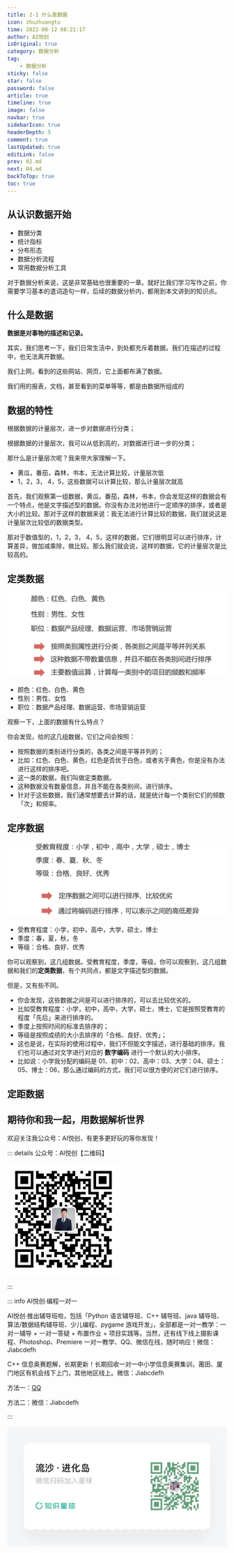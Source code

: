 ```yaml
---
title: 2-1 什么是数据
icon: zhuzhuangtu
time: 2022-08-12 08:21:17
author: AI悦创
isOriginal: true
category: 数据分析
tag:
    - 数据分析
sticky: false
star: false
password: false
article: true
timeline: true
image: false
navbar: true
sidebarIcon: true
headerDepth: 5
comment: true
lastUpdated: true
editLink: false
prev: 02.md
next: 04.md
backToTop: true
toc: true
---
```


## 从认识数据开始

- 数据分类
- 统计指标
- 分布形态
- 数据分析流程
- 常用数据分析工具

对于数据分析来说，这是非常基础也很重要的一章。就好比我们学习写作之前，你需要学习基本的遣词造句一样，后续的数据分析内，都用到本文讲到的知识点。

## 什么是数据

**数据是对事物的描述和记录。**

其实，我们思考一下，我们日常生活中，到处都充斥着数据。我们在描述的过程中，也无法离开数据。

我们上网，看到的这些网站、网页，它上面都布满了数据。

我们用的报表，文档，甚至看到的菜单等等，都是由数据所组成的

## 数据的特性

根据数据的计量层次，进一步对数据进行分类；

根据数据的计量层次，我可以从低到高的，对数据进行进一步的分类；

那什么是计量层次呢？我来带大家理解一下。

- 黄瓜，番茄，森林，书本，无法计算比较，计量层次低
- 1，2，3， 4，5，这些数据可以计算比较，那么计量层次就高

首先，我们观察第一组数据，黄瓜，番茄，森林，书本，你会发现这样的数据会有一个特点，他是文字描述型的数据。你没有办法对他进行一定顺序的排序，或者是大小的比较。那对于这样的数据来说：我无法进行计算比较的数据，我们就说这是计量层次比较低的数据类型。

那对于数值型的，1，2，3， 4，5，这样的数据，它们很明显可以进行排序，计算差异，做加减乘除，做比较。那么我们就会说，这样的数据，它的计量层次是比较高的。



## 定类数据

![image-20220812210420366](./03.assets/image-20220812210420366.png)

- 颜色：红色、白色、黄色
- 性别：男性、女性
- 职位：数据产品经理、数据运营、市场营销运营

观察一下，上面的数据有什么特点？

你会发现，给的这几组数据，它们之间会按照：

- 按照数据的类别进行分类的，各类之间是平等并列的；
- 比如：红色、白色、黄色，红色是否优于白色，或者劣于黄色，你是没有办法进行这样的排序吧。
- 这一类的数据，我们叫做定类数据。
- 这种数据没有数量信息，并且不能在各类别间，进行排序。
- 针对于这些数据，我们通常想要去计算的话，就是统计每一个类别它们的频数「次」和频率。

## 定序数据

![image-20220814170328158](./03.assets/image-20220814170328158.png)

- 受教育程度：小学，初中，高中，大学，硕士，博士
- 季度：春，夏，秋，冬
- 等级：合格、良好、优秀

你可以观察到，这几组数据。受教育程度，季度，等级，你可以观察到，这几组数据和我们的**定类数据**，有个共同点，都是文字描述型的数据。

但是，又有些不同。

- 你会发现，这些数据之间是可以进行排序的，可以去比较优劣的。
- 比如受教育程度：小学，初中，高中，大学，硕士，博士，它是按照受教育的程度「先后」来进行排序的。
- 季度上按照时间的标准去排序的；
- 等级是按照成绩的大小去排序的「合格、良好、优秀」；
- 这也是说，在实际的使用过程中，我们不但能文字描述，进行基础的排序。我们也可以通过对文字进行对应的 **数字编码** 进行一个默认的大小排序。
- 比如说：小学我分配的编码是 01、初中：02、高中：03、大学：04、硕士：05、博士：06，那么通过编码的方式，我们可以很方便的对它们进行排序。

## 定距数据



 









## 期待你和我一起，用数据解析世界

欢迎关注我公众号：AI悦创，有更多更好玩的等你发现！

::: details 公众号：AI悦创【二维码】

![](/gzh.jpg)

:::

::: info AI悦创·编程一对一

AI悦创·推出辅导班啦，包括「Python 语言辅导班、C++ 辅导班、java 辅导班、算法/数据结构辅导班、少儿编程、pygame 游戏开发」，全部都是一对一教学：一对一辅导 + 一对一答疑 + 布置作业 + 项目实践等。当然，还有线下线上摄影课程、Photoshop、Premiere 一对一教学、QQ、微信在线，随时响应！微信：Jiabcdefh

C++ 信息奥赛题解，长期更新！长期招收一对一中小学信息奥赛集训，莆田、厦门地区有机会线下上门，其他地区线上。微信：Jiabcdefh

方法一：[QQ](http://wpa.qq.com/msgrd?v=3&uin=1432803776&site=qq&menu=yes)

方法二：微信：Jiabcdefh

:::

![](/zsxq.jpg)

















